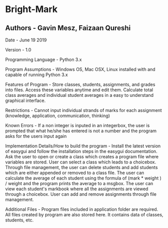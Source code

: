 # Bright-Mark

## Authors - Gavin Mesz, Faizaan Qureshi

Date - June 19 2019

Version - 1.0

Programming Language - Python 3.x

Program Assumptions - Windows OS, Mac OSX, Linux installed with and capable of running Python 3.x

Features of Program - Store classes, students, assignments, and grades into files. Access these variables anytime and edit them. Calculate total class averages and individual 
student averages in a easy to understand graphical interface.

Restrictions - Cannot input individual strands of marks for each assignment (knowledge, application, communication, thinking)

Known Errors - If a non integer is inputed in an integerbox, the user is prompted that what he/she has entered is not a number and the program asks for the users input again

Implementation Details/How to build the program - Install the latest version of easygui and follow the installation steps in the easygui documentation. Ask the user to open 
or create a class which creates a program file where variables are stored. User can select a class which leads to a choicebox. Through file management, the user can delete
students and add students which are either appended or removed to a class file. The user can calculate the average of each student using the formula of (mark * weight ) / weight
and the program prints the average to a msgbox. The user can view each student's markbook where all the assignments are viewed through a choicebox. User can add and remove
assignments through file management.

Additional Files - Program files included in application folder are required. All files created by program are also stored here. It contains data of classes, students, etc.
